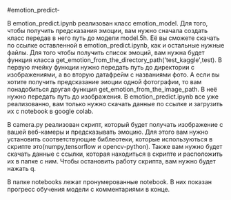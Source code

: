 #emotion_predict-

В emotion_predict.ipynb реализован класс emotion_model. Для того, чтобы получить предсказания эмоции, вам нужно сначала создать класс передав в него путь до модели model.5h. Её вы сможете скачать по ссылке оставленной в emotion_predict.ipynb, как и остальные нужные файлы. Для того чтобы получить список эмоций, вам нужна будет функция класса get_emotion_from_the_directory_path('test_kaggle',test). В первую ячейку функции нужно передать путь до директории с изображениями, а во вторую датафрейм с названиями фото. А если вы хотите получить предсказание эиоции одной фотографии, то вам понадобиться другая функция get_emotion_from_the_image_path. В неё нужно передать путь до изображения. В emotion_predict.ipynb все уже реализованно, вам только нужно скачать данные по ссылке и загрузить их с notebook в google colab.

В camera.py реализован скрипт, который будет получать изображение с вашей веб-камеры и предсказывать эмоцию. Для этого вам нужно установить соответствующие библеотеки, которые используються в скрипте это(numpy,tensorflow и opencv-python). Также вам нужно будет скачать данные с ссылки, которая находиться в скрипте и расположить их в папке с ним. Чтобы остановить работу скрипта, вам нужно будет нажать q.

В папке notebooks лежат пронумерованные notebook. В них показан прогресс обучения модели с комментариями в конце.
